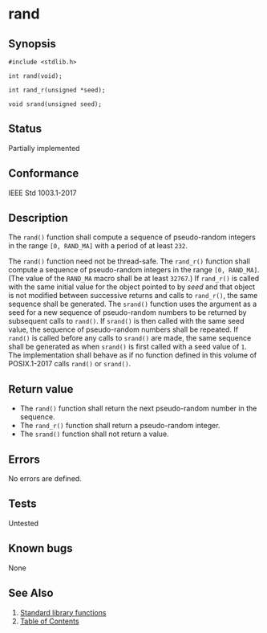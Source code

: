 # rand

## Synopsis

`#include <stdlib.h>`

`int rand(void);`

`int rand_r(unsigned *seed);`

`void srand(unsigned seed);`

## Status

Partially implemented

## Conformance

IEEE Std 1003.1-2017

## Description

The `rand()` function shall compute a sequence of pseudo-random integers in the range `[0, RAND_MA]` with a period of
at least `232`.

 The `rand()` function need not be thread-safe.  The `rand_r()` function shall compute a sequence of pseudo-random
 integers in the range `[0, RAND_MA]`. (The value of the ``RAND_MA`` macro shall be at least `32767`.) If ``rand_r()``
 is called with the same initial value for the object pointed to by _seed_ and that object is not modified between
 successive returns and calls to `rand_r()`, the same sequence shall be generated.  The `srand()` function uses the
 argument as a seed for a new sequence of pseudo-random numbers to be returned by subsequent calls to `rand()`. If
 `srand()` is then called with the same seed value, the sequence of pseudo-random numbers shall be repeated. If `rand()`
 is called before any calls to `srand()` are made, the same sequence shall be generated as when `srand()` is first
 called with a seed value of `1`. The implementation shall behave as if no function defined in this volume of
 POSIX.1-2017 calls `rand()` or `srand()`.

## Return value

* The `rand()` function shall return the next pseudo-random number in the sequence.
* The `rand_r()` function shall return a pseudo-random integer.
* The `srand()` function shall not return a value.

## Errors

No errors are defined.

## Tests

Untested

## Known bugs

None

## See Also

1. [Standard library functions](../functions.md)
2. [Table of Contents](../../../README.md)
